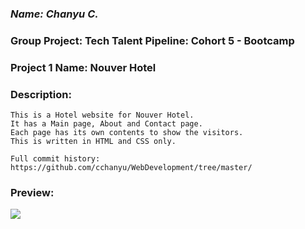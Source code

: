 ### *Name: Chanyu C.*

### Group Project: Tech Talent Pipeline: Cohort 5 - Bootcamp
### Project 1 Name: Nouver Hotel

### Description: 
``` 
This is a Hotel website for Nouver Hotel.
It has a Main page, About and Contact page.
Each page has its own contents to show the visitors.
This is written in HTML and CSS only.

Full commit history:
https://github.com/cchanyu/WebDevelopment/tree/master/
```

### Preview:
<a href = "/img/gif1.gif"><img src = "/img/gif1.gif">
